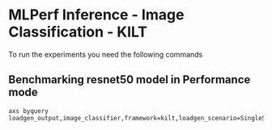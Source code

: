 # MLPerf Inference - Image Classification - KILT

To run the experiments you need the following commands

## Benchmarking resnet50 model in Performance mode
```
axs byquery loadgen_output,image_classifier,framework=kilt,loadgen_scenario=SingleStream,loadgen_mode=PerformanceOnly,model_name=resnet50,loadgen_dataset_size=50000,loadgen_buffer_size=1024,loadgen_target_latency=0.4
```

